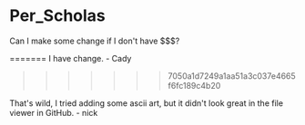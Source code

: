 # Per_Scholas

Can I make some change if I don't have $$$?


=======
I have change. - Cady
>>>>>>> 7050a1d7249a1aa51a3c037e4665f6fc189c4b20


That's wild, I tried adding some ascii art, but it didn't look great in the file viewer in GitHub. - nick